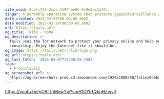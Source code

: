 ```yaml
---
site_uuid: 2cafc73f-2cda-4197-be96-9c9e0bc1a74c
zinger: A portable operating system that protects againstsurveillance and censorship.
date_created: 2025-03-09T00:00:00.000Z
date_modified: 2025-03-24T00:00:00.000Z
url: https://tails.net/
og_title: Tails - Home
og_description: >-
  Tails uses the Tor network to protect your privacy online and help you avoid
  censorship. Enjoy the Internet like it should be.
og_image: https://tails.net/./lib/logo.png
og_url: https://tails.net/
og_last_fetch: '2025-04-07T17:38:09.748Z'
tags:
  - Productivity
og_screenshot_url: >-
  https://og-screenshots-prod.s3.amazonaws.com/1920x1080/80/false/6debad5acbf04581851a6eadc092c6032202891470aa7d4b136971356d2c84cf.jpeg
---
```


https://youtu.be/gO9fTnMxwYw?si=H1OYlrtQbqHZwvjt